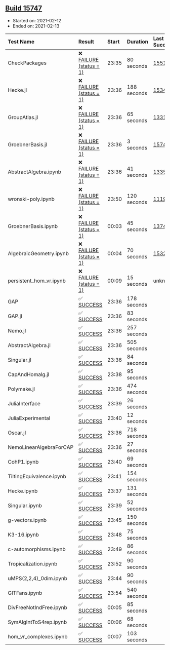 ## [Build 15747](https://oscarci.mathematik.uni-kl.de/job/oscar/15747/)

* Started on: 2021-02-12
* Ended on: 2021-02-13

| Test Name    | Result | Start | Duration | Last Success | First Failure |
|:-------------|:-------|:------|:---------|:-------------|:--------------|
| CheckPackages | ❌ [FAILURE (status = 1)](https://oscarci.mathematik.uni-kl.de/job/oscar/15747/artifact/logs/build-15747/CheckPackages.log) | 23:35 | 80 seconds | [15514](https://oscarci.mathematik.uni-kl.de/job/oscar/15514/) | [15515](https://oscarci.mathematik.uni-kl.de/job/oscar/15515/) |
| Hecke.jl | ❌ [FAILURE (status = 1)](https://oscarci.mathematik.uni-kl.de/job/oscar/15747/artifact/logs/build-15747/Hecke.jl.log) | 23:36 | 188 seconds | [15344](https://oscarci.mathematik.uni-kl.de/job/oscar/15344/) | [15348](https://oscarci.mathematik.uni-kl.de/job/oscar/15348/) |
| GroupAtlas.jl | ❌ [FAILURE (status = 1)](https://oscarci.mathematik.uni-kl.de/job/oscar/15747/artifact/logs/build-15747/GroupAtlas.jl.log) | 23:36 | 65 seconds | [13311](https://oscarci.mathematik.uni-kl.de/job/oscar/13311/) | [13312](https://oscarci.mathematik.uni-kl.de/job/oscar/13312/) |
| GroebnerBasis.jl | ❌ [FAILURE (status = 1)](https://oscarci.mathematik.uni-kl.de/job/oscar/15747/artifact/logs/build-15747/GroebnerBasis.jl.log) | 23:36 | 3 seconds | [15745](https://oscarci.mathematik.uni-kl.de/job/oscar/15745/) | [15746](https://oscarci.mathematik.uni-kl.de/job/oscar/15746/) |
| AbstractAlgebra.ipynb | ❌ [FAILURE (status = 1)](https://oscarci.mathematik.uni-kl.de/job/oscar/15747/artifact/logs/build-15747/AbstractAlgebra.ipynb.log) | 23:36 | 41 seconds | [13355](https://oscarci.mathematik.uni-kl.de/job/oscar/13355/) | [13356](https://oscarci.mathematik.uni-kl.de/job/oscar/13356/) |
| wronski-poly.ipynb | ❌ [FAILURE (status = 1)](https://oscarci.mathematik.uni-kl.de/job/oscar/15747/artifact/logs/build-15747/wronski-poly.ipynb.log) | 23:50 | 120 seconds | [11192](https://oscarci.mathematik.uni-kl.de/job/oscar/11192/) | [11193](https://oscarci.mathematik.uni-kl.de/job/oscar/11193/) |
| GroebnerBasis.ipynb | ❌ [FAILURE (status = 1)](https://oscarci.mathematik.uni-kl.de/job/oscar/15747/artifact/logs/build-15747/GroebnerBasis.ipynb.log) | 00:03 | 45 seconds | [13748](https://oscarci.mathematik.uni-kl.de/job/oscar/13748/) | [13749](https://oscarci.mathematik.uni-kl.de/job/oscar/13749/) |
| AlgebraicGeometry.ipynb | ❌ [FAILURE (status = 1)](https://oscarci.mathematik.uni-kl.de/job/oscar/15747/artifact/logs/build-15747/AlgebraicGeometry.ipynb.log) | 00:04 | 70 seconds | [15322](https://oscarci.mathematik.uni-kl.de/job/oscar/15322/) | [15323](https://oscarci.mathematik.uni-kl.de/job/oscar/15323/) |
| persistent_hom_vr.ipynb | ❌ [FAILURE (status = 1)](https://oscarci.mathematik.uni-kl.de/job/oscar/15747/artifact/logs/build-15747/persistent_hom_vr.ipynb.log) | 00:09 | 15 seconds | unknown | unknown |
| GAP | ✅ [SUCCESS](https://oscarci.mathematik.uni-kl.de/job/oscar/15747/artifact/logs/build-15747/GAP.log) | 23:36 | 178 seconds |  |  |
| GAP.jl | ✅ [SUCCESS](https://oscarci.mathematik.uni-kl.de/job/oscar/15747/artifact/logs/build-15747/GAP.jl.log) | 23:36 | 83 seconds |  |  |
| Nemo.jl | ✅ [SUCCESS](https://oscarci.mathematik.uni-kl.de/job/oscar/15747/artifact/logs/build-15747/Nemo.jl.log) | 23:36 | 257 seconds |  |  |
| AbstractAlgebra.jl | ✅ [SUCCESS](https://oscarci.mathematik.uni-kl.de/job/oscar/15747/artifact/logs/build-15747/AbstractAlgebra.jl.log) | 23:36 | 505 seconds |  |  |
| Singular.jl | ✅ [SUCCESS](https://oscarci.mathematik.uni-kl.de/job/oscar/15747/artifact/logs/build-15747/Singular.jl.log) | 23:36 | 84 seconds |  |  |
| CapAndHomalg.jl | ✅ [SUCCESS](https://oscarci.mathematik.uni-kl.de/job/oscar/15747/artifact/logs/build-15747/CapAndHomalg.jl.log) | 23:38 | 95 seconds |  |  |
| Polymake.jl | ✅ [SUCCESS](https://oscarci.mathematik.uni-kl.de/job/oscar/15747/artifact/logs/build-15747/Polymake.jl.log) | 23:36 | 474 seconds |  |  |
| JuliaInterface | ✅ [SUCCESS](https://oscarci.mathematik.uni-kl.de/job/oscar/15747/artifact/logs/build-15747/JuliaInterface.log) | 23:39 | 26 seconds |  |  |
| JuliaExperimental | ✅ [SUCCESS](https://oscarci.mathematik.uni-kl.de/job/oscar/15747/artifact/logs/build-15747/JuliaExperimental.log) | 23:40 | 12 seconds |  |  |
| Oscar.jl | ✅ [SUCCESS](https://oscarci.mathematik.uni-kl.de/job/oscar/15747/artifact/logs/build-15747/Oscar.jl.log) | 23:36 | 718 seconds |  |  |
| NemoLinearAlgebraForCAP | ✅ [SUCCESS](https://oscarci.mathematik.uni-kl.de/job/oscar/15747/artifact/logs/build-15747/NemoLinearAlgebraForCAP.log) | 23:36 | 27 seconds |  |  |
| CohP1.ipynb | ✅ [SUCCESS](https://oscarci.mathematik.uni-kl.de/job/oscar/15747/artifact/logs/build-15747/CohP1.ipynb.log) | 23:40 | 69 seconds |  |  |
| TiltingEquivalence.ipynb | ✅ [SUCCESS](https://oscarci.mathematik.uni-kl.de/job/oscar/15747/artifact/logs/build-15747/TiltingEquivalence.ipynb.log) | 23:41 | 154 seconds |  |  |
| Hecke.ipynb | ✅ [SUCCESS](https://oscarci.mathematik.uni-kl.de/job/oscar/15747/artifact/logs/build-15747/Hecke.ipynb.log) | 23:37 | 131 seconds |  |  |
| Singular.ipynb | ✅ [SUCCESS](https://oscarci.mathematik.uni-kl.de/job/oscar/15747/artifact/logs/build-15747/Singular.ipynb.log) | 23:39 | 52 seconds |  |  |
| g-vectors.ipynb | ✅ [SUCCESS](https://oscarci.mathematik.uni-kl.de/job/oscar/15747/artifact/logs/build-15747/g-vectors.ipynb.log) | 23:45 | 150 seconds |  |  |
| K3-16.ipynb | ✅ [SUCCESS](https://oscarci.mathematik.uni-kl.de/job/oscar/15747/artifact/logs/build-15747/K3-16.ipynb.log) | 23:48 | 75 seconds |  |  |
| c-automorphisms.ipynb | ✅ [SUCCESS](https://oscarci.mathematik.uni-kl.de/job/oscar/15747/artifact/logs/build-15747/c-automorphisms.ipynb.log) | 23:49 | 86 seconds |  |  |
| Tropicalization.ipynb | ✅ [SUCCESS](https://oscarci.mathematik.uni-kl.de/job/oscar/15747/artifact/logs/build-15747/Tropicalization.ipynb.log) | 23:52 | 90 seconds |  |  |
| uMPS(2,2,4)_0dim.ipynb | ✅ [SUCCESS](https://oscarci.mathematik.uni-kl.de/job/oscar/15747/artifact/logs/build-15747/uMPS-2-2-4-_0dim.ipynb.log) | 23:44 | 90 seconds |  |  |
| GITFans.ipynb | ✅ [SUCCESS](https://oscarci.mathematik.uni-kl.de/job/oscar/15747/artifact/logs/build-15747/GITFans.ipynb.log) | 23:54 | 540 seconds |  |  |
| DivFreeNotIndFree.ipynb | ✅ [SUCCESS](https://oscarci.mathematik.uni-kl.de/job/oscar/15747/artifact/logs/build-15747/DivFreeNotIndFree.ipynb.log) | 00:05 | 85 seconds |  |  |
| SymAlgIntToS4rep.ipynb | ✅ [SUCCESS](https://oscarci.mathematik.uni-kl.de/job/oscar/15747/artifact/logs/build-15747/SymAlgIntToS4rep.ipynb.log) | 00:06 | 68 seconds |  |  |
| hom_vr_complexes.ipynb | ✅ [SUCCESS](https://oscarci.mathematik.uni-kl.de/job/oscar/15747/artifact/logs/build-15747/hom_vr_complexes.ipynb.log) | 00:07 | 103 seconds |  |  |
